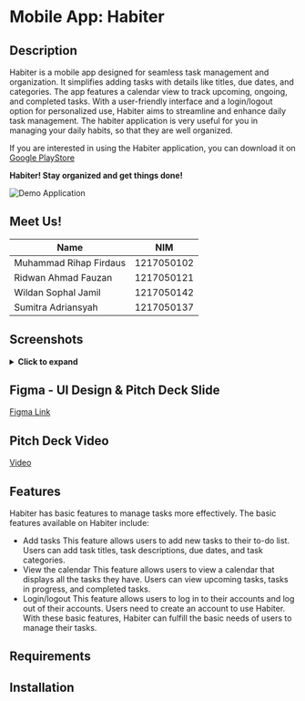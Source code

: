 # Mobile App: Habiter

## Description


Habiter is a mobile app designed for seamless task management and organization. It simplifies adding tasks with details like titles, due dates, and categories. The app features a calendar view to track upcoming, ongoing, and completed tasks. With a user-friendly interface and a login/logout option for personalized use, Habiter aims to streamline and enhance daily task management.
The habiter application is very useful for you in managing your daily habits, so that they are well organized.

If you are interested in using the Habiter application, you can download it on [Google PlayStore]()

**Habiter! Stay organized and get things done!**

![Demo Application]()

## Meet Us!
| Name                   | NIM             |
|------------------------|-----------------|
| Muhammad Rihap Firdaus | 1217050102      |
| Ridwan Ahmad Fauzan    | 1217050121      |
| Wildan Sophal Jamil    | 1217050142      |
| Sumitra Adriansyah     | 1217050137      |

## Screenshots
<details>
  <summary><b>Click to expand</b></summary>
  
![image](link_image_1)

</details>

## Figma - UI Design & Pitch Deck Slide
[Figma Link](link_figma)

## Pitch Deck Video
[Video](link_video)

## Features
Habiter has basic features to manage tasks more effectively. The basic features available on Habiter include:

- Add tasks
This feature allows users to add new tasks to their to-do list. Users can add task titles, task descriptions, due dates, and task categories.
- View the calendar
This feature allows users to view a calendar that displays all the tasks they have. Users can view upcoming tasks, tasks in progress, and completed tasks.
- Login/logout
This feature allows users to log in to their accounts and log out of their accounts. Users need to create an account to use Habiter.
With these basic features, Habiter can fulfill the basic needs of users to manage their tasks.

## Requirements



## Installation
